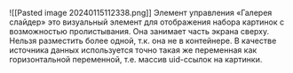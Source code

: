 ![[Pasted image 20240115112338.png]]
Элемент управления «Галерея слайдер» это визуальный элемент для отображения набора картинок с возможностью пролистывания. Она занимает часть экрана сверху. Нельзя разместить более одной, т.к. она не в контейнере. В качестве источника данных используется точно такая же переменная как горизонтальной переменной, т.е. массив uid-ссылок на картинки.